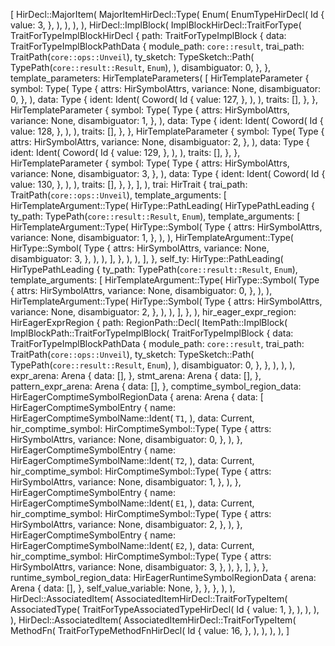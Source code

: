 [
    HirDecl::MajorItem(
        MajorItemHirDecl::Type(
            Enum(
                EnumTypeHirDecl(
                    Id {
                        value: 3,
                    },
                ),
            ),
        ),
    ),
    HirDecl::ImplBlock(
        ImplBlockHirDecl::TraitForType(
            TraitForTypeImplBlockHirDecl {
                path: TraitForTypeImplBlock {
                    data: TraitForTypeImplBlockPathData {
                        module_path: `core::result`,
                        trai_path: TraitPath(`core::ops::Unveil`),
                        ty_sketch: TypeSketch::Path(
                            TypePath(`core::result::Result`, `Enum`),
                        ),
                        disambiguator: 0,
                    },
                },
                template_parameters: HirTemplateParameters(
                    [
                        HirTemplateParameter {
                            symbol: Type(
                                Type {
                                    attrs: HirSymbolAttrs,
                                    variance: None,
                                    disambiguator: 0,
                                },
                            ),
                            data: Type {
                                ident: Ident(
                                    Coword(
                                        Id {
                                            value: 127,
                                        },
                                    ),
                                ),
                                traits: [],
                            },
                        },
                        HirTemplateParameter {
                            symbol: Type(
                                Type {
                                    attrs: HirSymbolAttrs,
                                    variance: None,
                                    disambiguator: 1,
                                },
                            ),
                            data: Type {
                                ident: Ident(
                                    Coword(
                                        Id {
                                            value: 128,
                                        },
                                    ),
                                ),
                                traits: [],
                            },
                        },
                        HirTemplateParameter {
                            symbol: Type(
                                Type {
                                    attrs: HirSymbolAttrs,
                                    variance: None,
                                    disambiguator: 2,
                                },
                            ),
                            data: Type {
                                ident: Ident(
                                    Coword(
                                        Id {
                                            value: 129,
                                        },
                                    ),
                                ),
                                traits: [],
                            },
                        },
                        HirTemplateParameter {
                            symbol: Type(
                                Type {
                                    attrs: HirSymbolAttrs,
                                    variance: None,
                                    disambiguator: 3,
                                },
                            ),
                            data: Type {
                                ident: Ident(
                                    Coword(
                                        Id {
                                            value: 130,
                                        },
                                    ),
                                ),
                                traits: [],
                            },
                        },
                    ],
                ),
                trai: HirTrait {
                    trai_path: TraitPath(`core::ops::Unveil`),
                    template_arguments: [
                        HirTemplateArgument::Type(
                            HirType::PathLeading(
                                HirTypePathLeading {
                                    ty_path: TypePath(`core::result::Result`, `Enum`),
                                    template_arguments: [
                                        HirTemplateArgument::Type(
                                            HirType::Symbol(
                                                Type {
                                                    attrs: HirSymbolAttrs,
                                                    variance: None,
                                                    disambiguator: 1,
                                                },
                                            ),
                                        ),
                                        HirTemplateArgument::Type(
                                            HirType::Symbol(
                                                Type {
                                                    attrs: HirSymbolAttrs,
                                                    variance: None,
                                                    disambiguator: 3,
                                                },
                                            ),
                                        ),
                                    ],
                                },
                            ),
                        ),
                    ],
                },
                self_ty: HirType::PathLeading(
                    HirTypePathLeading {
                        ty_path: TypePath(`core::result::Result`, `Enum`),
                        template_arguments: [
                            HirTemplateArgument::Type(
                                HirType::Symbol(
                                    Type {
                                        attrs: HirSymbolAttrs,
                                        variance: None,
                                        disambiguator: 0,
                                    },
                                ),
                            ),
                            HirTemplateArgument::Type(
                                HirType::Symbol(
                                    Type {
                                        attrs: HirSymbolAttrs,
                                        variance: None,
                                        disambiguator: 2,
                                    },
                                ),
                            ),
                        ],
                    },
                ),
                hir_eager_expr_region: HirEagerExprRegion {
                    path: RegionPath::Decl(
                        ItemPath::ImplBlock(
                            ImplBlockPath::TraitForTypeImplBlock(
                                TraitForTypeImplBlock {
                                    data: TraitForTypeImplBlockPathData {
                                        module_path: `core::result`,
                                        trai_path: TraitPath(`core::ops::Unveil`),
                                        ty_sketch: TypeSketch::Path(
                                            TypePath(`core::result::Result`, `Enum`),
                                        ),
                                        disambiguator: 0,
                                    },
                                },
                            ),
                        ),
                    ),
                    expr_arena: Arena {
                        data: [],
                    },
                    stmt_arena: Arena {
                        data: [],
                    },
                    pattern_expr_arena: Arena {
                        data: [],
                    },
                    comptime_symbol_region_data: HirEagerComptimeSymbolRegionData {
                        arena: Arena {
                            data: [
                                HirEagerComptimeSymbolEntry {
                                    name: HirEagerComptimeSymbolName::Ident(
                                        `T1`,
                                    ),
                                    data: Current,
                                    hir_comptime_symbol: HirComptimeSymbol::Type(
                                        Type {
                                            attrs: HirSymbolAttrs,
                                            variance: None,
                                            disambiguator: 0,
                                        },
                                    ),
                                },
                                HirEagerComptimeSymbolEntry {
                                    name: HirEagerComptimeSymbolName::Ident(
                                        `T2`,
                                    ),
                                    data: Current,
                                    hir_comptime_symbol: HirComptimeSymbol::Type(
                                        Type {
                                            attrs: HirSymbolAttrs,
                                            variance: None,
                                            disambiguator: 1,
                                        },
                                    ),
                                },
                                HirEagerComptimeSymbolEntry {
                                    name: HirEagerComptimeSymbolName::Ident(
                                        `E1`,
                                    ),
                                    data: Current,
                                    hir_comptime_symbol: HirComptimeSymbol::Type(
                                        Type {
                                            attrs: HirSymbolAttrs,
                                            variance: None,
                                            disambiguator: 2,
                                        },
                                    ),
                                },
                                HirEagerComptimeSymbolEntry {
                                    name: HirEagerComptimeSymbolName::Ident(
                                        `E2`,
                                    ),
                                    data: Current,
                                    hir_comptime_symbol: HirComptimeSymbol::Type(
                                        Type {
                                            attrs: HirSymbolAttrs,
                                            variance: None,
                                            disambiguator: 3,
                                        },
                                    ),
                                },
                            ],
                        },
                    },
                    runtime_symbol_region_data: HirEagerRuntimeSymbolRegionData {
                        arena: Arena {
                            data: [],
                        },
                        self_value_variable: None,
                    },
                },
            },
        ),
    ),
    HirDecl::AssociatedItem(
        AssociatedItemHirDecl::TraitForTypeItem(
            AssociatedType(
                TraitForTypeAssociatedTypeHirDecl(
                    Id {
                        value: 1,
                    },
                ),
            ),
        ),
    ),
    HirDecl::AssociatedItem(
        AssociatedItemHirDecl::TraitForTypeItem(
            MethodFn(
                TraitForTypeMethodFnHirDecl(
                    Id {
                        value: 16,
                    },
                ),
            ),
        ),
    ),
]